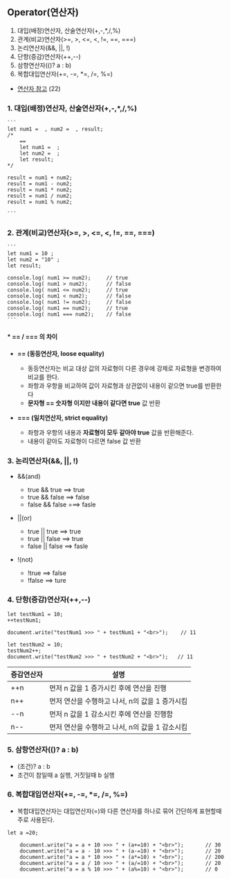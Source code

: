 ## Operator(연산자)

1. 대입(배정)연산자, 산술연산자(+,-,\*,/,%)
2. 관계(비교)연산자(>=, >, <=, <, !=, ==, ===)
3. 논리연산자(&&, ||, !)
4. 단항(증감)연산자(++,--)
5. 삼항연산자(()? a : b)
6. 복합대입연산자(+=, -=, \*=, /=, %=)

- [연산자 참고](https://github.com/hyeah0/Javascript/blob/master/Javascript_udemy/1_Variable/index1_Variable.js) (22)

### 1. 대입(배정)연산자, 산술연산자(+,-,\*,/,%)

    ```
    let num1 =  , num2 =  , result;
    /*
        ==
        let num1 =  ;
        let num2 =  ;
        let result;
    */

    result = num1 + num2;
    result = num1 - num2;
    result = num1 * num2;
    result = num1 / num2;
    result = num1 % num2;

    ```

### 2. 관계(비교)연산자(>=, >, <=, <, !=, ==, ===)

    ```
    let num1 = 10 ;
    let num2 = "10" ;
    let result;

    console.log( num1 >= num2);     // true
    console.log( num1 > num2);      // false
    console.log( num1 <= num2);     // true
    console.log( num1 < num2);      // false
    console.log( num1 != num2);     // false
    console.log( num1 == num2);     // true
    console.log( num1 === num2);    // false
    ```

#### \* == / === 의 차이

- <b>== (동등연산자, loose equality)</b>

  - 동등연산자는 비교 대상 값의 자료형이 다른 경우에 강제로 자료형을 변경하여 비교를 한다.
  - 좌항과 우항을 비교하여 값이 자료형과 상관없이 내용이 같으면 true를 반환한다
  - <b>문자형 == 숫자형 이지만 내용이 같다면 true</b> 값 반환

- <b>=== (일치연산자, strict equality)</b>
  - 좌항과 우항의 내용과 <b>자료형이 모두 같아야 true</b> 값을 반환해준다.
  - 내용이 같아도 자료형이 다르면 false 값 반환

### 3. 논리연산자(&&, ||, !)

- &&(and)

  - true && true ==> true
  - true && false ==> false
  - false && false ===> fasle

- ||(or)

  - true || true ==> true
  - true || false ==> true
  - false || false ==> fasle

- !(not)

  - !true ==> false
  - !false ==> ture

### 4. 단항(증감)연산자(++,--)

```
let testNum1 = 10;
++testNum1;

document.write("testNum1 >>> " + testNum1 + "<br>");    // 11

let testNum2 = 10;
testNum2++;
document.write("testNum2 >>> " + testNum2 + "<br>");   // 11
```

| 증감연산자 | 설명                                           |
| ---------- | ---------------------------------------------- |
| ++n        | 먼저 n 값을 1 증가시킨 후에 연산을 진행        |
| n++        | 먼저 연산을 수행하고 나서, n의 값을 1 증가시킴 |
| --n        | 먼저 n 값을 1 감소시킨 후에 연산을 진행함      |
| n--        | 먼저 연산을 수행하고 나서, n의 값을 1 감소시킴 |

### 5. 삼항연산자(()? a : b)

- (조건)? a : b
- 조건이 참일때 a 실행, 거짓일때 b 실행

### 6. 복합대입연산자(+=, -=, \*=, /=, %=)

- 복합대입연산자는 대입연산자(=)와 다른 연산자를 하나로 묶어 간단하게 표현할때 주로 사용된다.

```
let a =20;

	document.write("a = a + 10 >>> " + (a+=10) + "<br>");       // 30
	document.write("a = a - 10 >>> " + (a-=10) + "<br>");       // 20
	document.write("a = a * 10 >>> " + (a*=10) + "<br>");       // 200
	document.write("a = a / 10 >>> " + (a/=10) + "<br>");       // 20
	document.write("a = a % 10 >>> " + (a%=10) + "<br>");       // 0
```
